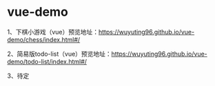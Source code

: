 # vue-demo
1、下棋小游戏（vue）预览地址：https://wuyuting96.github.io/vue-demo/chess/index.html#/

2、简易版todo-list（vue）预览地址：https://wuyuting96.github.io/vue-demo/todo-list/index.html#/
<br>

3、待定
